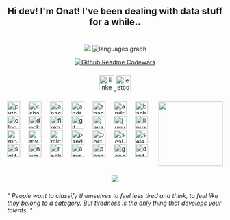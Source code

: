 <h2 align="center">Hi dev! I'm Onat! I've been dealing with data stuff for a while..</h2>

###

<br clear="both">

<div align="center">
  <img 
    src="https://github-readme-stats.vercel.app/api?username=onatkarabulut&show_icons=true&theme=blue-green&hide_title=false&layout=compact&card_width=320&langs_count=10&hide_border=false"
    />
<!--
  <img
    src="https://github-readme-stats.vercel.app/api/top-langs?username=onatkarabulut&locale=en&hide_title=false&layout=compact&card_width=320&langs_count=10&theme=blue-green&
  hide_border=false" height="150" 
    /> 
  -->
<!--
  <img src="https://github-readme-stats.vercel.app/api?username=onatkarabulut&hide_title=false&hide_rank=false&show_icons=true&include_all_commits=true&count_private=true&disable_animations=false&theme=blue-green&locale=en&hide_border=false" height="150" alt="stats graph"  />
  -->
  
  <img src="https://github-readme-stats.vercel.app/api/top-langs?username=onatkarabulut&locale=en&hide_title=false&layout=compact&langs_count=10&theme=blue-green&hide_border=false" alt="languages graph"  />

[![Github Readme Codewars](https://codewars-stats-ignacio-cuadra.vercel.app/?username=onatkarabulut&theme=dark&backgroundColor=040f0f&borderColor=cccbcc&textColor=0cf473&primaryColor=e34c26)](https://www.codewars.com/users/onatkarabulut)

<!-- ![Codewars](https://github.r2v.ch/codewars?user=onatkarabulut&name=true&top_languages=true&hide_clan=true&theme=gradient_midnight_puple)-->

</div>
  
###

<div align="center">
  <a href="https://www.linkedin.com/in/onat-karabulut/" target="_blank">
    <img src="https://img.shields.io/static/v1?message=LinkedIn&logo=linkedin&label=&color=0077B5&logoColor=white&labelColor=&style=for-the-badge" height="35" alt="linkedin logo" />
  </a>
  <!--
  <a href="https://www.hackerrank.com/YOUR_HACKERRANK_PROFILE" target="_blank">
    <img src="https://img.shields.io/static/v1?message=HackerRank&logo=hackerrank&label=&color=2EC866&logoColor=white&labelColor=&style=for-the-badge" height="35" alt="hackerrank logo" />
  </a>
  -->
  <a href="https://leetcode.com/onatkarabulut/" target="_blank">
    <img src="https://img.shields.io/badge/-LeetCode-FFA116?style=for-the-badge&logo=LeetCode&logoColor=black" height="35" alt="leetcode logo">
  </a>

</div>



###


###

<img align="right" height="150" src="https://media.tenor.com/RlEQW27o7dAAAAAC/donut-code.gif"  />

###

<div align="left">
  <img src="https://cdn.jsdelivr.net/gh/devicons/devicon/icons/python/python-original.svg" height="30" alt="python logo"  />
  <img width="12" />
  <img src="https://cdn.jsdelivr.net/gh/devicons/devicon/icons/csharp/csharp-original.svg" height="30" alt="csharp logo"  />
  <img width="12" />
  <img src="https://cdn.jsdelivr.net/gh/devicons/devicon/icons/anaconda/anaconda-original.svg" height="30" alt="anaconda logo"  />
  <img width="12" />
  <img src="https://cdn.jsdelivr.net/gh/devicons/devicon/icons/android/android-original.svg" height="30" alt="android logo"  />
  <img width="12" />
  <img src="https://cdn.jsdelivr.net/gh/devicons/devicon/icons/apachekafka/apachekafka-original.svg" height="30" alt="apachekafka logo"  />
  <img width="12" />
  <img src="https://cdn.jsdelivr.net/gh/devicons/devicon/icons/androidstudio/androidstudio-original.svg" height="30" alt="androidstudio logo"  />
  <img width="12" />
  <img src="https://cdn.jsdelivr.net/gh/devicons/devicon/icons/bash/bash-original.svg" height="30" alt="bash logo"  />
  <img width="12" />
  <img src="https://cdn.jsdelivr.net/gh/devicons/devicon/icons/c/c-original.svg" height="30" alt="c logo"  />
  <img width="12" />
  <img src="https://cdn.jsdelivr.net/gh/devicons/devicon/icons/docker/docker-original.svg" height="30" alt="docker logo"  />
  <img width="12" />
  <img src="https://cdn.jsdelivr.net/gh/devicons/devicon/icons/firebase/firebase-plain.svg" height="30" alt="firebase logo"  />
  <img width="12" />
  <img src="https://cdn.jsdelivr.net/gh/devicons/devicon/icons/git/git-original.svg" height="30" alt="git logo"  />
  <img width="12" />
  <img src="https://cdn.jsdelivr.net/gh/devicons/devicon/icons/java/java-original.svg" height="30" alt="java logo"  />
  <img width="12" />
  <img src="https://cdn.jsdelivr.net/gh/devicons/devicon/icons/jupyter/jupyter-original.svg" height="30" alt="jupyter logo"  />
  <img width="12" />
  <img src="https://cdn.jsdelivr.net/gh/devicons/devicon/icons/linux/linux-original.svg" height="30" alt="linux logo"  />
  <img width="12" />
  <img src="https://cdn.jsdelivr.net/gh/devicons/devicon/icons/mongodb/mongodb-original.svg" height="30" alt="mongodb logo"  />
  <img width="12" />
  <img src="https://cdn.jsdelivr.net/gh/devicons/devicon/icons/mysql/mysql-original.svg" height="30" alt="mysql logo"  />
  <img width="12" />
  <img src="https://cdn.jsdelivr.net/gh/devicons/devicon/icons/microsoftsqlserver/microsoftsqlserver-plain.svg" height="30" alt="microsoftsqlserver logo"  />
  <img width="12" />
  <img src="https://cdn.jsdelivr.net/gh/devicons/devicon/icons/pandas/pandas-original.svg" height="30" alt="pandas logo"  />
  <img width="12" />
  <img src="https://cdn.jsdelivr.net/gh/devicons/devicon/icons/postgresql/postgresql-original.svg" height="30" alt="postgresql logo"  />
  <img width="12" />
  <img src="https://cdn.jsdelivr.net/gh/devicons/devicon/icons/scala/scala-original.svg" height="30" alt="scala logo"  />
  <img width="12" />
  <img src="https://cdn.jsdelivr.net/gh/devicons/devicon/icons/selenium/selenium-original.svg" height="30" alt="selenium logo"  />
  <img width="12" />
  <img src="https://cdn.jsdelivr.net/gh/devicons/devicon/icons/sqlite/sqlite-original.svg" height="30" alt="sqlite logo"  />
  <img width="12" />
  <img src="https://cdn.jsdelivr.net/gh/devicons/devicon/icons/numpy/numpy-original.svg" height="30" alt="numpy logo"  />
  <img width="12" />
  <img src="https://cdn.jsdelivr.net/gh/devicons/devicon/icons/redhat/redhat-original.svg" height="30" alt="redhat logo"  />
  <img width="12" />
  <img src="https://cdn.jsdelivr.net/gh/devicons/devicon/icons/azure/azure-original.svg" height="30" alt="azure logo"  />
  <img width="12" />
  <img src="https://cdn.jsdelivr.net/gh/devicons/devicon/icons/apache/apache-original.svg" height="30" alt="apache logo"  />
  <img width="12" />
  <img src="https://cdn.jsdelivr.net/gh/devicons/devicon/icons/googlecloud/googlecloud-original.svg" height="30" alt="googlecloud logo"  />
  <img width="12" />
  <img src="https://cdn.jsdelivr.net/gh/devicons/devicon/icons/digitalocean/digitalocean-original.svg" height="30" alt="digitalocean logo"  />
</div>

###

<br clear="both">

<div align="center">
  <img src="https://profile-counter.glitch.me/onatkarabulut/count.svg?"  />
</div>

###
<p align="rigt">" <i>People want to classify themselves to feel less tired and think, to feel like they belong to a category. But tiredness is the only thing that develops your talents.<i> "</p>
